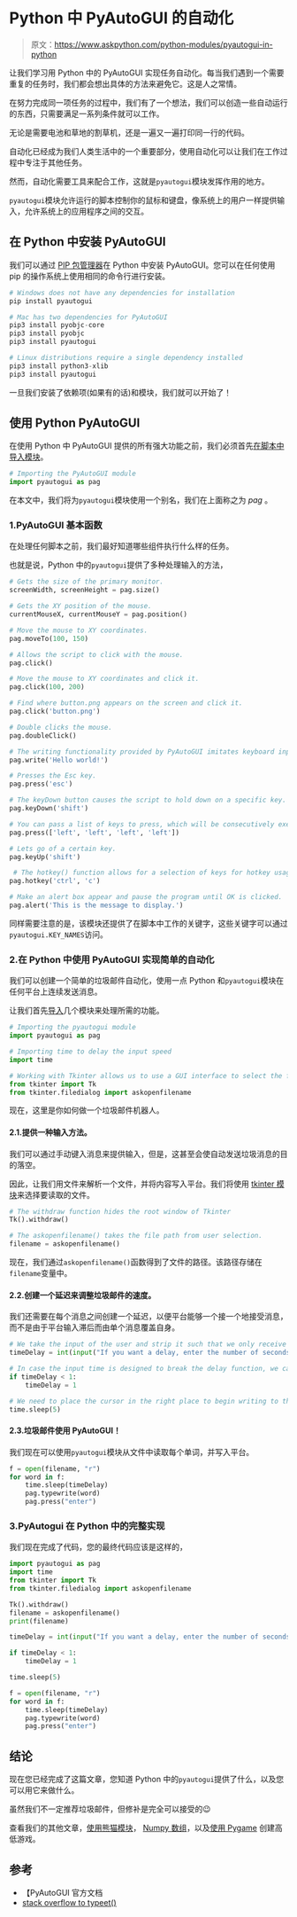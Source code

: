 # Python 中 PyAutoGUI 的自动化

> 原文：<https://www.askpython.com/python-modules/pyautogui-in-python>

让我们学习用 Python 中的 PyAutoGUI 实现任务自动化。每当我们遇到一个需要重复的任务时，我们都会想出具体的方法来避免它。这是人之常情。

在努力完成同一项任务的过程中，我们有了一个想法，我们可以创造一些自动运行的东西，只需要满足一系列条件就可以工作。

无论是需要电池和草地的割草机，还是一遍又一遍打印同一行的代码。

自动化已经成为我们人类生活中的一个重要部分，使用自动化可以让我们在工作过程中专注于其他任务。

然而，自动化需要工具来配合工作，这就是`pyautogui`模块发挥作用的地方。

`pyautogui`模块允许运行的脚本控制你的鼠标和键盘，像系统上的用户一样提供输入，允许系统上的应用程序之间的交互。

## 在 Python 中安装 PyAutoGUI

我们可以通过 [PIP 包管理器](https://www.askpython.com/python-modules/python-pip)在 Python 中安装 PyAutoGUI。您可以在任何使用 pip 的操作系统上使用相同的命令行进行安装。

```py
# Windows does not have any dependencies for installation
pip install pyautogui

# Mac has two dependencies for PyAutoGUI
pip3 install pyobjc-core
pip3 install pyobjc
pip3 install pyautogui

# Linux distributions require a single dependency installed
pip3 install python3-xlib
pip3 install pyautogui

```

一旦我们安装了依赖项(如果有的话)和模块，我们就可以开始了！

## 使用 Python PyAutoGUI

在使用 Python 中 PyAutoGUI 提供的所有强大功能之前，我们必须首先[在脚本中导入模块](https://www.askpython.com/python/python-import-statement)。

```py
# Importing the PyAutoGUI module
import pyautogui as pag

```

在本文中，我们将为`pyautogui`模块使用一个别名，我们在上面称之为 *pag* 。

### 1.PyAutoGUI 基本函数

在处理任何脚本之前，我们最好知道哪些组件执行什么样的任务。

也就是说，Python 中的`pyautogui`提供了多种处理输入的方法，

```py
# Gets the size of the primary monitor.
screenWidth, screenHeight = pag.size() 

# Gets the XY position of the mouse.
currentMouseX, currentMouseY = pag.position() 

# Move the mouse to XY coordinates.
pag.moveTo(100, 150)

# Allows the script to click with the mouse.
pag.click()

# Move the mouse to XY coordinates and click it.
pag.click(100, 200)

# Find where button.png appears on the screen and click it.
pag.click('button.png') 

# Double clicks the mouse.
pag.doubleClick()

# The writing functionality provided by PyAutoGUI imitates keyboard input
pag.write('Hello world!')

# Presses the Esc key.
pag.press('esc')

# The keyDown button causes the script to hold down on a specific key.
pag.keyDown('shift')

# You can pass a list of keys to press, which will be consecutively executed.
pag.press(['left', 'left', 'left', 'left'])

# Lets go of a certain key.
pag.keyUp('shift')

 # The hotkey() function allows for a selection of keys for hotkey usage.
pag.hotkey('ctrl', 'c')

# Make an alert box appear and pause the program until OK is clicked.
pag.alert('This is the message to display.')

```

同样需要注意的是，该模块还提供了在脚本中工作的关键字，这些关键字可以通过`pyautogui.KEY_NAMES`访问。

### 2.在 Python 中使用 PyAutoGUI 实现简单的自动化

我们可以创建一个简单的垃圾邮件自动化，使用一点 Python 和`pyautogui`模块在任何平台上连续发送消息。

让我们首先[导入](https://www.askpython.com/python/python-import-statement)几个模块来处理所需的功能。

```py
# Importing the pyautogui module
import pyautogui as pag

# Importing time to delay the input speed
import time

# Working with Tkinter allows us to use a GUI interface to select the file to read from
from tkinter import Tk
from tkinter.filedialog import askopenfilename

```

现在，这里是你如何做一个垃圾邮件机器人。

#### 2.1.提供一种输入方法。

我们可以通过手动键入消息来提供输入，但是，这甚至会使自动发送垃圾消息的目的落空。

因此，让我们用文件来解析一个文件，并将内容写入平台。我们将使用 [tkinter 模块](https://www.askpython.com/python/tkinter-gui-widgets)来选择要读取的文件。

```py
# The withdraw function hides the root window of Tkinter
Tk().withdraw()

# The askopenfilename() takes the file path from user selection.
filename = askopenfilename()

```

现在，我们通过`askopenfilename()`函数得到了文件的路径。该路径存储在`filename`变量中。

#### 2.2.创建一个延迟来调整垃圾邮件的速度。

我们还需要在每个消息之间创建一个延迟，以便平台能够一个接一个地接受消息，而不是由于平台输入滞后而由单个消息覆盖自身。

```py
# We take the input of the user and strip it such that we only receive a numeric input.
timeDelay = int(input("If you want a delay, enter the number of seconds for the delay : ").split()[0])

# In case the input time is designed to break the delay function, we can reset the timeDelay back to 1.
if timeDelay < 1:
    timeDelay = 1

# We need to place the cursor in the right place to begin writing to the platform.
time.sleep(5)

```

#### 2.3.垃圾邮件使用 PyAutoGUI！

我们现在可以使用`pyautogui`模块从文件中读取每个单词，并写入平台。

```py
f = open(filename, "r")
for word in f:
    time.sleep(timeDelay)
    pag.typewrite(word)
    pag.press("enter")

```

### 3.PyAutogui 在 Python 中的完整实现

我们现在完成了代码，您的最终代码应该是这样的，

```py
import pyautogui as pag
import time
from tkinter import Tk
from tkinter.filedialog import askopenfilename

Tk().withdraw()
filename = askopenfilename()
print(filename)

timeDelay = int(input("If you want a delay, enter the number of seconds for the delay : ").split()[0])

if timeDelay < 1:
    timeDelay = 1

time.sleep(5)

f = open(filename, "r")
for word in f:
    time.sleep(timeDelay)
    pag.typewrite(word)
    pag.press("enter")

```

## 结论

现在您已经完成了这篇文章，您知道 Python 中的`pyautogui`提供了什么，以及您可以用它来做什么。

虽然我们不一定推荐垃圾邮件，但修补是完全可以接受的😉

查看我们的其他文章，[使用熊猫模块](https://www.askpython.com/python-modules/pandas/python-pandas-module-tutorial)， [Numpy 数组](https://www.askpython.com/python-modules/numpy/python-numpy-arrays)，以及[使用 Pygame](https://www.askpython.com/python/examples/pygame-graphical-hi-lo-game) 创建高低游戏。

## 参考

*   【PyAutoGUI 官方文档
*   [stack overflow to typeet()](https://stackoverflow.com/questions/51476348/unable-to-pass-variable-in-typewrite-function-in-python)